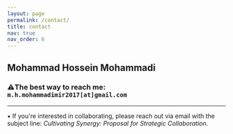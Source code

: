 ```yaml
---
layout: page
permalink: /contact/
title: contact
nav: true
nav_order: 6
---
```


## Mohammad Hossein Mohammadi <br>

### **⚠️The best way to reach me:** `m.h.mohammadimir2017[at]gmail.com` <br>

---

▪️ If you're interested in collaborating, please reach out via email with the subject line: *Cultivating Synergy: Proposal for Strategic Collaboration*.
